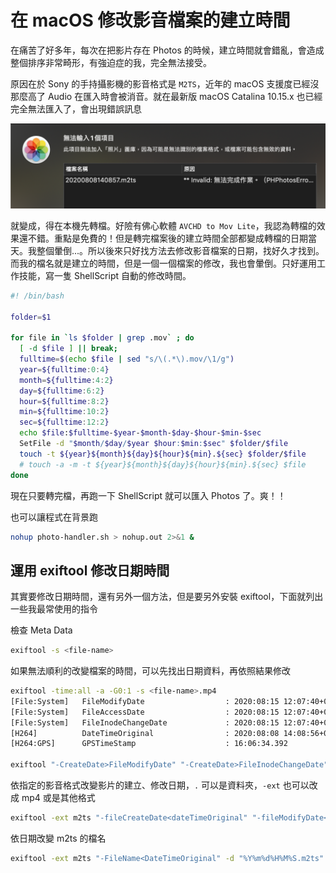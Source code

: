 # 在 macOS 修改影音檔案的建立時間

在痛苦了好多年，每次在把影片存在 Photos 的時候，建立時間就會錯亂，會造成整個排序非常畸形，有強迫症的我，完全無法接受。

原因在於 Sony 的手持攝影機的影音格式是 `M2TS`，近年的 macOS 支援度已經沒那麼高了 Audio 在匯入時會被消音。就在最新版 macOS Catalina 10.15.x 也已經完全無法匯入了，會出現錯誤訊息

![](/assets/life/update_date_on_mac/update_date_on_mac1.png)

就變成，得在本機先轉檔。好險有佛心軟體 `AVCHD to Mov Lite`，我認為轉檔的效果還不錯。重點是免費的！但是轉完檔案後的建立時間全部都變成轉檔的日期當天。我整個暈倒...。所以後來只好找方法去修改影音檔案的日期，找好久才找到。而我的檔名就是建立的時間，但是一個一個檔案的修改，我也會暈倒。只好運用工作技能，寫一隻 ShellScript 自動的修改時間。

```bash
#! /bin/bash

folder=$1

for file in `ls $folder | grep .mov` ; do
  [ -d $file ] || break;
  fulltime=$(echo $file | sed "s/\(.*\).mov/\1/g")
  year=${fulltime:0:4}
  month=${fulltime:4:2}
  day=${fulltime:6:2}
  hour=${fulltime:8:2}
  min=${fulltime:10:2}
  sec=${fulltime:12:2}
  echo $file:$fulltime-$year-$month-$day-$hour-$min-$sec
  SetFile -d "$month/$day/$year $hour:$min:$sec" $folder/$file
  touch -t ${year}${month}${day}${hour}${min}.${sec} $folder/$file
  # touch -a -m -t ${year}${month}${day}${hour}${min}.${sec} $file
done
```

現在只要轉完檔，再跑一下 ShellScript 就可以匯入 Photos 了。爽！！

也可以讓程式在背景跑

```bash
nohup photo-handler.sh > nohup.out 2>&1 &
```

## 運用 exiftool 修改日期時間

其實要修改日期時間，還有另外一個方法，但是要另外安裝 exiftool，下面就列出一些我最常使用的指令

檢查 Meta Data

```bash
exiftool -s <file-name>
```

如果無法順利的改變檔案的時間，可以先找出日期資料，再依照結果修改

```bash
exiftool -time:all -a -G0:1 -s <file-name>.mp4
[File:System]   FileModifyDate                  : 2020:08:15 12:07:40+08:00
[File:System]   FileAccessDate                  : 2020:08:15 12:07:40+08:00
[File:System]   FileInodeChangeDate             : 2020:08:15 12:07:40+08:00
[H264]          DateTimeOriginal                : 2020:08:08 14:08:56+08:00
[H264:GPS]      GPSTimeStamp                    : 16:06:34.392

exiftool "-CreateDate>FileModifyDate" "-CreateDate>FileInodeChangeDate" "-CreateDate>FileCreateDate" <file-name>.mp4
```

依指定的影音格式改變影片的建立、修改日期，`.` 可以是資料夾，`-ext` 也可以改成 mp4 或是其他格式

```bash
exiftool -ext m2ts "-fileCreateDate<dateTimeOriginal" "-fileModifyDate<dateTimeOriginal" .
```

依日期改變 m2ts 的檔名

```bash
exiftool -ext m2ts "-FileName<DateTimeOriginal" -d "%Y%m%d%H%M%S.m2ts" <file-name>.m2ts
```
